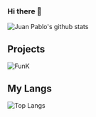 ### Hi there 👋

<!--
**juanpablocruz/juanpablocruz** is a ✨ _special_ ✨ repository because its `README.md` (this file) appears on your GitHub profile.

Here are some ideas to get you started:

- 🔭 I’m currently working on ...
- 🌱 I’m currently learning ...
- 👯 I’m looking to collaborate on ...
- 🤔 I’m looking for help with ...
- 💬 Ask me about ...
- 📫 How to reach me: ...
- 😄 Pronouns: ...
- ⚡ Fun fact: ...
-->
![Juan Pablo's github stats](https://github-readme-stats.vercel.app/api?username=juanpablocruz&show_icons=true)
## Projects
![FunK](https://github-readme-stats.vercel.app/api/pin/?username=juanpablocruz&repo=FunK&cache_seconds=86400&theme=default)
## My Langs
![Top Langs](https://github-readme-stats.vercel.app/api/top-langs/?username=juanpablocruz&show_icons=true)
